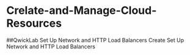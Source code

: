 # Crelate-and-Manage-Cloud-Resources
##QwickLab
Set Up Network and HTTP Load Balancers
Create Set Up Network and HTTP Load Balancers

